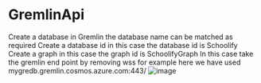 # GremlinApi
Create a database in Gremlin the database name can be matched as required 
Create a database id in this case the database id is Schoolify
Create a graph in this case the graph id is SchoolifyGraph
In this case take the gremlin end point by removing wss for example here we have used mygredb.gremlin.cosmos.azure.com:443/
![image](https://user-images.githubusercontent.com/49307466/233796223-5e678157-cac6-4586-9f7c-302aa43c9b24.png)
